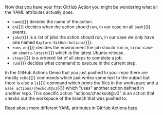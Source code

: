 Now that you have your first GitHub Action you might be wondering what all the YAML attributes actually does.

- `name`{{}} decides the name of the action.
- `on`{{}} decides when the action should run, in our case on all `push`{{}} events.
- `jobs`{{}} is a list of jobs the action should run, in our case we only have one named `Explore-GitHub-Actions`{{}}.
- `runs-on`{{}} decides the environment the job should run in, in our case on `ubuntu-latest`{{}} which is the latest Ubuntu release.
- `steps`{{}} is a ordered list of all steps to complete a job.
- `run`{{}} decides what command to execute in the current step.

In the GitHub Actions Demo that you just pushed to your repo there are mostly `echo`{{}} commands which just writes some text to the output but there is also a `ls`{{}} command which prints the files in the workspace and a `uses actions/checkout@v3`{{}} which "uses" another action defined in another repo. This specific action "actions/checkout@v3" is an action that checks out the workspace of the branch that was pushed to.

Read about more different YAML attributes in GitHub Actions [here](https://docs.github.com/en/actions/learn-github-actions/understanding-github-actions).
